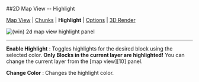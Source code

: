 ##2D Map View -- Highlight

[Map View][0] | [Chunks][1] | **Highlight** | [Options][3] | [3D Render][4]

[0]:2d_map_view_map-view.html
[1]:2d_map_view_chunks.html
[2]:2d_map_view_highlight.html
[3]:2d_map_view_options.html
[4]:2d_map_view_3d-render.html

![(win) 2d map view highlight panel](2d_map_view_highlight.png)  

----  

**Enable Highlight**
:   Toggles highlights for the desired block using the selected color.  **Only Blocks in the current layer are highlighted!**  You can change the current layer from the [map view][10] panel.  

**Change Color**
:   Changes the highlight color.